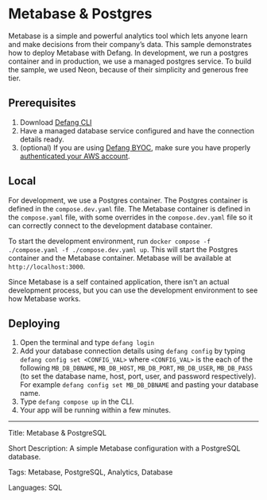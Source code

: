 # Metabase & Postgres

Metabase is a simple and powerful analytics tool which lets anyone learn and make decisions from their company’s data. This sample demonstrates how to deploy Metabase with Defang. In development, we run a postgres container and in production, we use a managed postgres service. To build the sample, we used Neon, because of their simplicity and generous free tier.

## Prerequisites

1. Download [Defang CLI](https://github.com/DefangLabs/defang)
2. Have a managed database service configured and have the connection details ready.
3. (optional) If you are using [Defang BYOC](https://docs.defang.io/docs/concepts/defang-byoc), make sure you have properly [authenticated your AWS account](https://docs.aws.amazon.com/cli/latest/userguide/cli-chap-configure.html).

## Local

For development, we use a Postgres container. The Postgres container is defined in the `compose.dev.yaml` file. The Metabase container is defined in the `compose.yaml` file, with some overrides in the `compose.dev.yaml` file so it can correctly connect to the development database container.

To start the development environment, run `docker compose -f ./compose.yaml -f ./compose.dev.yaml up`. This will start the Postgres container and the Metabase container. Metabase will be available at `http://localhost:3000`.

Since Metabase is a self contained application, there isn't an actual development process, but you can use the development environment to see how Metabase works.

## Deploying

1. Open the terminal and type `defang login`
2. Add your database connection details using `defang config` by typing `defang config set <CONFIG_VAL>` where `<CONFIG_VAL>` is the each of the following `MB_DB_DBNAME`, `MB_DB_HOST`, `MB_DB_PORT`, `MB_DB_USER`, `MB_DB_PASS` (to set the database name, host, port, user, and password respectively). For example `defang config set MB_DB_DBNAME` and pasting your database name.
3. Type `defang compose up` in the CLI.
4. Your app will be running within a few minutes.

---

Title: Metabase & PostgreSQL

Short Description: A simple Metabase configuration with a PostgreSQL database.

Tags: Metabase, PostgreSQL, Analytics, Database

Languages: SQL
